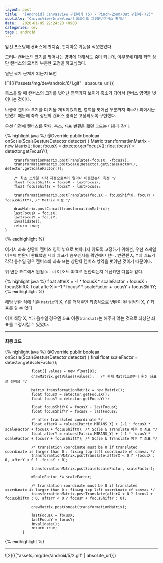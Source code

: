 ```yaml
---
layout: post
title:  "[Android] CanvasView 구현하기 (5) - Pinch-Zoom/Out 구현하기(2)"
subtitle: "CanvasView/DrawView/안드로이드 그림판/캔버스 확대/"
date:   2020-01-05 22:24:23 +0900
categories: dev
tags : android
---
```


앞선 포스팅에 캔버스에 핀치줌, 핀치아웃 기능을 적용했었다.

그러나 캔버스의 크기를 벗어나는 영역에 대해서도 줌이 되는데, 이부분에 대해 좌측 상단 캔버스의 모서리 부분만 고정을 하고싶었다.

일단 뭐가 문제가 되는지 보면

![1]({{"assets/img/dev/android/6/1.gif" | absoulte_url}})

축소를 할 때 캔버스의 크기를 벗어난 영역가지 보이게 축소가 되어서 캔버스 영역을 벗어나는 것이다.

나중에 캔버스 크기를 더 키울 계획이었지만, 영역을 벗어난 부분까지 축소가 되어서는 안됐기 때문에 좌측 상단의 캔버스 영역은 고정되도록 구현했다.

우선 이전에 캔버스를 확대, 축소, 좌표 변환을 했던 코드는 다음과 같다.

{% highlight java %}
    @Override
    public boolean onScale(ScaleGestureDetector detector) {
        Matrix transformationMatrix = new Matrix();
        float focusX = detector.getFocusX();
        float focusY = detector.getFocusY();
        
        transformationMatrix.postTranslate(-focusX, -focusY);
        transformationMatrix.postScale(detector.getScaleFactor(), detector.getScaleFactor());
        
        /* 최초 스케일 시작 지점으로부터 얼마나 이동했는지 측정 */
        float focusShiftX = focusX - lastFocusX;
        float focusShiftY = focusY - lastFocusY;

        transformationMatrix.postTranslate(focusX + focusShiftX, focusY + focusShiftY); /* Matrix 이동 */
        
        drawMatrix.postConcat(transformationMatrix);
        lastFocusX = focusX;
        lastFocusY = focusY;
        invalidate();
        return true;
    }
{% endhighlight %}

여기서 좌측 상단이 캔버스 영역 밖으로 벗어나지 않도록 고정하기 위해선, 우선 스케일 이후에 변환이 완료됐을 때의 좌표가 음수인지를 확인해야 한다. 변환된 X, Y의 좌표가 각각 음수일 경우 캔버스의 좌측 또는 상단이 캔버스 영역을 벗어난 것이기 때문이다.

위 변환 코드에서 원점`(0, 0)`이 어느 좌표로 전환되는지 계산하면 다음과 같다.

{% highlight java %}
    float afterX = -1 * focusX * scaleFactor + focusX + focusShiftX;
    float afterX = -1 * focusY * scaleFactor + focusY + focusShiftY;
{% endhighlight %}

해당 변환 식에 기존 `Matrix`의 X, Y를 더해주면 최종적으로 변환이 된 원점의 X, Y 좌표를 알 수 있다.

이후 해당 X, Y가 음수일 경우엔 좌표 이동`translate`는 해주지 않는 것으로 좌상단 좌표를 고정시킬 수 있었다.

--------
#### 최종 코드

{% highlight java %}
            @Override
            public boolean onScale(ScaleGestureDetector detector) {
                final float scaleFactor = detector.getScaleFactor();

                float[] values = new float[9];
                drawMatrix.getValues(values);   /* 현재 Matrix로부터 원점 좌표를 얻어옴 */

                Matrix transformationMatrix = new Matrix();
                float focusX = detector.getFocusX();
                float focusY = detector.getFocusY();

                float focusShiftX = focusX - lastFocusX;
                float focusShiftY = focusY - lastFocusY;

                /* after translated coordinate */
                float afterX = values[Matrix.MTRANS_X] + (-1 * focusX * scaleFactor + focusX + focusShiftX); /* Scale & Translate 이후 X 좌표 */
                float afterY = values[Matrix.MTRANS_Y] + (-1 * focusY * scaleFactor + focusY + focusShiftY); /* Scale & Translate 이후 Y 좌표 */

                /* translation coordinate must be 0 if translated coordinate is larger than 0 : fixing top-left coordinate of canvas */
                transformationMatrix.postTranslate(afterX < 0 ? -focusX : 0, afterY < 0 ? -focusY : 0);

                transformationMatrix.postScale(scaleFactor, scaleFactor);

                mScaleFactor *= scaleFactor;

                /* translation coordinate must be 0 if translated coordinate is larger than 0 : fixing top-left coordinate of canvas */
                transformationMatrix.postTranslate(afterX < 0 ? focusX + focusShiftX : 0, afterY < 0 ? focusY + focusShiftY : 0);

                drawMatrix.postConcat(transformationMatrix);

                lastFocusX = focusX;
                lastFocusY = focusY;
                invalidate();
                return true;
            }
{% endhighlight %}

----------------------

![2]({{"assets/img/dev/android/5/2.gif" | absolute_url}})